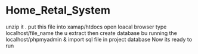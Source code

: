 # Home_Retal_System
unzip it . put this file into xamap/htdocs 
open loacal browser type localhost/file_name the u extract
then create database bu running the localhost/phpmyadmin
& import sql file in project database
Now its ready to run

